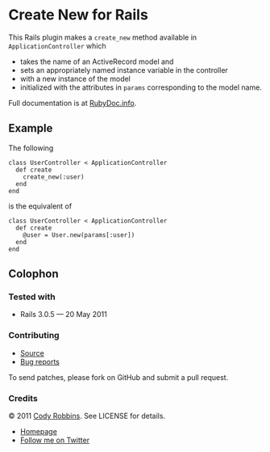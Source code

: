 Create New for Rails
=======================

This Rails plugin makes a `create_new` method available in `ApplicationController` which

* takes the name of an ActiveRecord model and
* sets an appropriately named instance variable in the controller
* with a new instance of the model
* initialized with the attributes in `params` corresponding to the model name.

Full documentation is at [RubyDoc.info](http://rubydoc.info/gems/create-new).

Example
-------

The following

    class UserController < ApplicationController
      def create
        create_new(:user)
      end
    end

is the equivalent of

    class UserController < ApplicationController
      def create
        @user = User.new(params[:user])
      end
    end

Colophon
--------

### Tested with

* Rails 3.0.5 — 20 May 2011

### Contributing

* [Source](https://github.com/codyrobbins/create-new)
* [Bug reports](https://github.com/codyrobbins/create-new/issues)

To send patches, please fork on GitHub and submit a pull request.

### Credits

© 2011 [Cody Robbins](http://codyrobbins.com/). See LICENSE for details.

* [Homepage](http://codyrobbins.com/software/create-new)
* [Follow me on Twitter](http://twitter.com/codyrobbins)